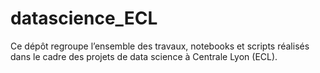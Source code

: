 # datascience_ECL
Ce dépôt regroupe l’ensemble des travaux, notebooks et scripts réalisés dans le cadre des projets de data science à Centrale Lyon (ECL).
